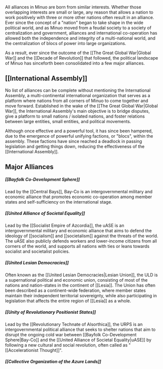 All alliances in Minuo are born from similar interests. Whether those overlapping interests are small or large, any reason that allows a nation to work positively with three or more other nations often result in an alliance. Ever since the concept of a "nation" began to take shape in the wide political world, and as Minuo moved from a feudal society to a society of centralization and government, alliances and international co-operation has allowed both the independence and integrity of a multi-national world, and the centralization of blocs of power into large organizations.

As a result, ever since the outcome of the [[The Great Global War|Global War]] and the [[Decade of Revolution]] that followed, the political landscape of Minuo has sinceforth been consolidated into a few major alliances.

## [[International Assembly]]
No list of alliances can be complete without mentioning the International Assembly, a multi-continental international organization that serves as a platform where nations from all corners of Minuo to come together and move forward. Established in the wake of the [[The Great Global War|Global War]], the International Assembly's main objective is to bridge disputes, give a platform to small nations / isolated nations, and foster relations between large entities, small entities, and political movements.

Although once effective and a powerful tool, it has since been hampered, due to the emergence of powerful unifying factions, or "blocs", within the assembly. These factions have since reached a deadlock in passing legislation and getting things down, reducing the effectiveness of the [[International Assembly]].

## Major Alliances

##### **[[Bayfolk Co-Development Sphere]]**
Lead by the [[Central Bays]], Bay-Co is an intergovernmental military and economic alliance that promotes economic co-operation among member states and self-sufficiency on the international stage. 

##### **[[United Alliance of Societal Equality]]**
Lead by the [[Socialist Empire of Azcordia]], the uASE is an intergovernmental military and economic alliance that aims to defend the ideology of [[socialism]] and [[societalism]] against the threats of the world. The uASE also publicly defends workers and lower-income citizens from all corners of the world, and supports all nations with ties or leans towards socialist and societalist policies.

##### **[[United Lesian Democracies]]**
Often known as the [[United Lesian Democracies|Lesian Union]], the ULD is a supernational political and economic union, consisting of most of the nations and nation-states in the continent of [[Lesia]]. The Union has often been described as a continent-wide federation, where member states maintain their independent territorial sovereignty, while also participating in legislation that affects the entire region of [[Lesia]] as a whole. 

##### **[[Unity of Revolutionary Positionist States]]**
Lead by the [[Revolutionary Technate of Alsorthica]], the URPS is an intergovernmental political alliance that seeks to shelter nations that aim to disrupt the ongoing cold war between [[Bayfolk Co-Development Sphere|Bay-Co]] and the [[United Alliance of Societal Equality|uASE]] by following a new cultural and social revolution, often called as "[[Accelerationist Thought]]". 

##### **[[Collective Organization of the Azure Lands]]**